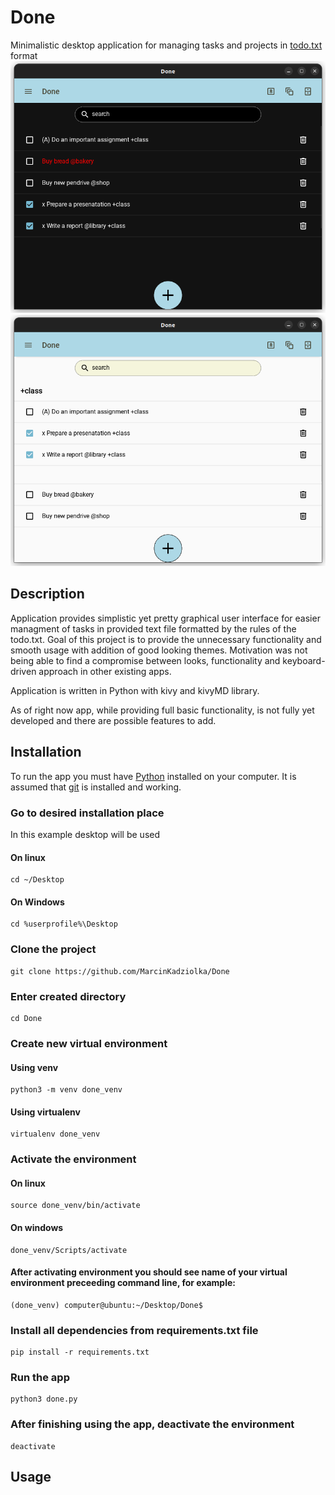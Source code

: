 # Done
Minimalistic desktop application for managing tasks and projects in [todo.txt](http://todotxt.org/todo.txt) format
![](assets/images/done_dark_theme.png)
![](assets/images/done_light_theme.png)

## Description
Application provides simplistic yet pretty graphical user interface for easier managment of tasks in provided text file formatted by the rules of the todo.txt.
Goal of this project is to provide the unnecessary functionality and smooth usage with addition of good looking themes.
Motivation was not being able to find a compromise between looks, functionality and keyboard-driven approach in other existing apps.

Application is written in Python with kivy and kivyMD library.

As of right now app, while providing full basic functionality, is not fully yet developed and there are possible features to add.

## Installation
To run the app you must have [Python](https://www.python.org/) installed on your computer. It is assumed that [git](https://git-scm.com/) is installed and working.

### Go to desired installation place
In this example desktop will be used
#### On linux
~~~
cd ~/Desktop
~~~
#### On Windows
~~~
cd %userprofile%\Desktop
~~~
### Clone the project
~~~
git clone https://github.com/MarcinKadziolka/Done
~~~
### Enter created directory
~~~
cd Done
~~~
### Create new virtual environment
#### Using venv
~~~
python3 -m venv done_venv
~~~
#### Using virtualenv
~~~
virtualenv done_venv
~~~
### Activate the environment
#### On linux
~~~
source done_venv/bin/activate
~~~
#### On windows
~~~
done_venv/Scripts/activate
~~~
#### After activating environment you should see name of your virtual environment preceeding command line, for example:
~~~
(done_venv) computer@ubuntu:~/Desktop/Done$
~~~
### Install all dependencies from requirements.txt file
~~~
pip install -r requirements.txt
~~~
### Run the app
~~~
python3 done.py
~~~
### After finishing using the app, deactivate the environment
~~~
deactivate
~~~
## Usage

